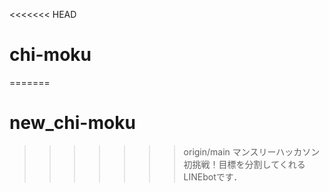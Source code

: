 <<<<<<< HEAD
# chi-moku
=======
# new_chi-moku
>>>>>>> origin/main
マンスリーハッカソン初挑戦！目標を分割してくれるLINEbotです．
